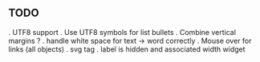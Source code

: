 TODO
----

. UTF8 support
. Use UTF8 symbols for list bullets
. Combine vertical margins ?
. handle white space for text -> word correctly
. Mouse over for links (all objects)
. svg tag
. label is hidden and associated width widget
